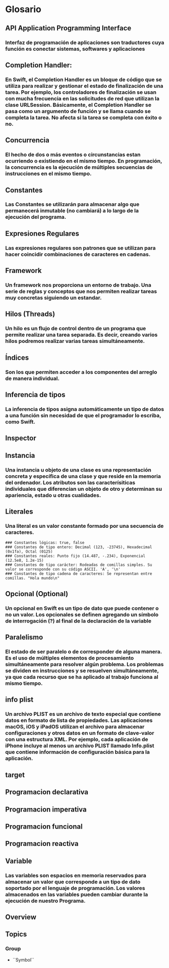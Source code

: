 # Glosario

## API Application Programming Interface
### Interfaz de programación de aplicaciones son traductores cuya función es conectar sistemas, softwares y aplicaciones

## Completion Handler:
### En Swift, el Completion Handler es un bloque de código que se utiliza para realizar y gestionar el estado de finalización de una tarea. Por ejemplo, los controladores de finalización se usan con mucha frecuencia en las solicitudes de red que utilizan la clase URLSession. Básicamente, el Completion Handler se pasa como un argumento de función y se llama cuando se completa la tarea. No afecta si la tarea se completa con éxito o no.

## Concurrencia
### El hecho de dos o más eventos o circunstancias estan ocurriendo o existiendo en el mismo tiempo. En programación, la concurrencia es la ejecución de múltiples secuencias de instrucciones en el mismo tiempo.

## Constantes
### Las Constantes se utilizarán para almacenar algo que permanecerá inmutable (no cambiará) a lo largo de la ejecución del programa.

## Expresiones Regulares
### Las expresiones regulares son patrones que se utilizan para hacer coincidir combinaciones de caracteres en cadenas. 

## Framework
### Un framework nos proporciona un entorno de trabajo. Una serie de reglas y conceptos que nos permiten realizar tareas muy concretas siguiendo un estandar.

## Hilos (Threads)
### Un hilo es un flujo de control dentro de un programa que permite realizar una tarea separada. Es decir, creando varios hilos podremos realizar varias tareas simultáneamente. 

## Índices
### Son los que permiten acceder a los componentes del arreglo de manera individual.

## Inferencia de tipos
### La inferencia de tipos asigna automáticamente un tipo de datos a una función sin necesidad de que el programador lo escriba, como Swift.

## Inspector

## Instancia
### Una instancia u objeto de una clase es una representación concreta y específica de una clase y que reside en la memoria del ordenador. Los atributos son las caracterísiticas individuales que diferencian un objeto de otro y determinan su apariencia, estado u otras cualidades.

## Literales
### Una literal es un valor constante formado por una secuencia de caracteres.
    ### Constantes lógicas: true, false
    ### Constantes de tipo entero: Decimal (123, -23745), Hexadecimal (0x1fa), Octal (0125)
    ### Constantes reales: Punto fijo (14.487, -.234), Exponencial (12.5e8, 1.2e-15)
    ### Constantes de tipo carácter: Rodeadas de comillas simples. Su valor se corresponde con su código ASCII. 'A', '\n'
    ### Constantes de tipo cadena de caracteres: Se representan entre comillas. "Hola mundo\n"

## Opcional (Optional)
### Un opcional en Swift es un tipo de dato que puede contener o no un valor. Los opcionales se definen agregando un símbolo de interrogación (?) al final de la declaración de la variable

## Paralelismo
### El estado de ser paralelo o de corresponder de alguna manera. Es el uso de múltiples elementos de procesamiento simultáneamente para resolver algún problema. Los problemas se dividen en instrucciones y se resuelven simultáneamente, ya que cada recurso que se ha aplicado al trabajo funciona al mismo tiempo.

## info plist
### Un archivo PLIST es un archivo de texto especial que contiene datos en formato de lista de propiedades. Las aplicaciones macOS, iOS y iPadOS utilizan el archivo para almacenar configuraciones y otros datos en un formato de clave-valor con una estructura XML. Por ejemplo, cada aplicación de iPhone incluye al menos un archivo PLIST llamado Info.plist que contiene información de configuración básica para la aplicación.

## target

## Programacion declarativa

## Programacion imperativa

## Programacion funcional

## Programacion reactiva

## Variable
### Las variables son espacios en memoria reservados para almacenar un valor que corresponde a un tipo de dato soportado por el lenguaje de programación. Los valores almacenados en las variables pueden cambiar durante la ejecución de nuestro Programa.
















## Overview



## Topics

### <!--@START_MENU_TOKEN@-->Group<!--@END_MENU_TOKEN@-->

- <!--@START_MENU_TOKEN@-->``Symbol``<!--@END_MENU_TOKEN@-->
